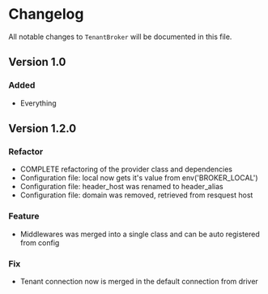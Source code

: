 # Changelog

All notable changes to `TenantBroker` will be documented in this file.

## Version 1.0

### Added
- Everything

## Version 1.2.0

### Refactor
- COMPLETE refactoring of the provider class and dependencies
- Configuration file: local now gets it's value from env('BROKER_LOCAL')
- Configuration file: header_host was renamed to header_alias
- Configuration file: domain was removed, retrieved from resquest host

### Feature
- Middlewares was merged into a single class and can be auto registered from config

### Fix
- Tenant connection now is merged in the default connection from driver
